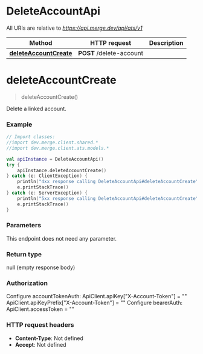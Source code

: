 # DeleteAccountApi

All URIs are relative to *https://api.merge.dev/api/ats/v1*

Method | HTTP request | Description
------------- | ------------- | -------------
[**deleteAccountCreate**](DeleteAccountApi.md#deleteAccountCreate) | **POST** /delete-account | 


<a name="deleteAccountCreate"></a>
# **deleteAccountCreate**
> deleteAccountCreate()



Delete a linked account.

### Example
```kotlin
// Import classes:
//import dev.merge.client.shared.*
//import dev.merge.client.ats.models.*

val apiInstance = DeleteAccountApi()
try {
    apiInstance.deleteAccountCreate()
} catch (e: ClientException) {
    println("4xx response calling DeleteAccountApi#deleteAccountCreate")
    e.printStackTrace()
} catch (e: ServerException) {
    println("5xx response calling DeleteAccountApi#deleteAccountCreate")
    e.printStackTrace()
}
```

### Parameters
This endpoint does not need any parameter.

### Return type

null (empty response body)

### Authorization


Configure accountTokenAuth:
    ApiClient.apiKey["X-Account-Token"] = ""
    ApiClient.apiKeyPrefix["X-Account-Token"] = ""
Configure bearerAuth:
    ApiClient.accessToken = ""

### HTTP request headers

 - **Content-Type**: Not defined
 - **Accept**: Not defined

